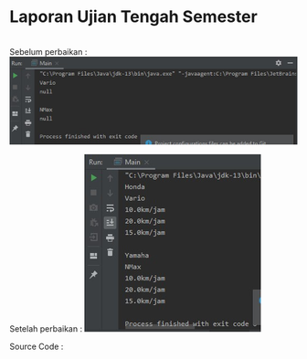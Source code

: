 <h1>Laporan Ujian Tengah Semester</h1>
<br>
Sebelum perbaikan :
<img src ="./UTS-1.jpg"/>

Setelah perbaikan :
<img src ="./UTS-2.jpg"/>

Source Code :
